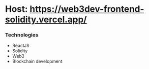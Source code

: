 # Host: https://web3dev-frontend-solidity.vercel.app/

### Technologies
- ReactJS
- Solidity
- Web3
- Blockchain development
